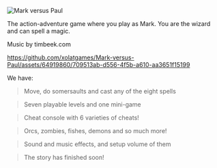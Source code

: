 ![Mark versus Paul](https://github.com/xolatgames/Mark-versus-Paul/assets/64919860/8527ed9b-af4e-4df0-beec-9b8bcb9ed9c1)

The action-adventure game where you play as Mark. You are the wizard and can spell a magic.

Music by timbeek.com

https://github.com/xolatgames/Mark-versus-Paul/assets/64919860/709513ab-d556-4f5b-a610-aa3651f15199

We have:

> Move, do somersaults and cast any of the eight spells

> Seven playable levels and one mini-game

> Cheat console with 6 varieties of cheats!

> Orcs, zombies, fishes, demons and so much more!

> Sound and music effects, and setup volume of them

> The story has finished soon!
